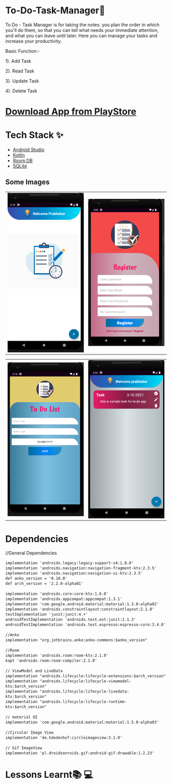 # To-Do-Task-Manager:memo:
To Do - Task Manager is for taking the notes. you plan the order in which you'll do them, so that you can tell what needs your immediate attention, and what you can leave until later. Here you can manage your tasks and increase your productivity.

Basic Function:-

1). Add Task

2). Read Task

3). Update Task

4). Delete Task

# [Download App from PlayStore](https://play.google.com/store/apps/details?id=app.prabhakar.todotaskmanager)

# Tech Stack ✨

* [Android Studio](https://developer.android.com/studio)
* [Kotlin](https://kotlinlang.org/)
* [Room DB](https://developer.android.com/training/data-storage/room)
* [SQLite](https://developer.android.com/jetpack/androidx/releases/sqlite?gclid=EAIaIQobChMIzOuC-py09AIVM51LBR2iZwfnEAAYASAAEgLSMvD_BwE&gclsrc=aw.ds)

## Some Images

<table>
  <tr>
    <td><img src="https://github.com/PrabhakarYdv/To-Do-Task-Manager/blob/master/Images/home_screen.png" width="280" /></td>
    <td><img src="https://github.com/PrabhakarYdv/To-Do-Task-Manager/blob/master/Images/register.png" width="280"></td>
  </tr>
 </table>
 <table>
  <tr>
    <td><img src="https://github.com/PrabhakarYdv/To-Do-Task-Manager/blob/master/Images/add.png" width="280" /></td>
    <td><img src="https://github.com/PrabhakarYdv/To-Do-Task-Manager/blob/master/Images/task.png" width="280"></td>
  </tr>
 </table>
 
 # Dependencies 

//General Dependencies

    implementation 'androidx.legacy:legacy-support-v4:1.0.0'
    implementation 'androidx.navigation:navigation-fragment-ktx:2.3.5'
    implementation 'androidx.navigation:navigation-ui-ktx:2.3.5'
    def anko_version = '0.10.0'
    def arch_version = '2.2.0-alpha01'

    implementation 'androidx.core:core-ktx:1.6.0'
    implementation 'androidx.appcompat:appcompat:1.3.1'
    implementation 'com.google.android.material:material:1.3.0-alpha02'
    implementation 'androidx.constraintlayout:constraintlayout:2.1.0'
    testImplementation 'junit:junit:4.+'
    androidTestImplementation 'androidx.test.ext:junit:1.1.3'
    androidTestImplementation 'androidx.test.espresso:espresso-core:3.4.0'

    //Anko
    implementation "org.jetbrains.anko:anko-commons:$anko_version"

    //Room
    implementation 'androidx.room:room-ktx:2.1.0'
    kapt 'androidx.room:room-compiler:2.1.0'

    // ViewModel and LiveData
    implementation "androidx.lifecycle:lifecycle-extensions:$arch_version"
    implementation "androidx.lifecycle:lifecycle-viewmodel-ktx:$arch_version"
    implementation "androidx.lifecycle:lifecycle-livedata-ktx:$arch_version"
    implementation "androidx.lifecycle:lifecycle-runtime-ktx:$arch_version"

    // material UI
    implementation 'com.google.android.material:material:1.5.0-alpha03'

    //Circular Image View
    implementation 'de.hdodenhof:circleimageview:3.1.0'

    // Gif ImageView
    implementation 'pl.droidsonroids.gif:android-gif-drawable:1.2.23'



# Lessons Learnt📚 💻
